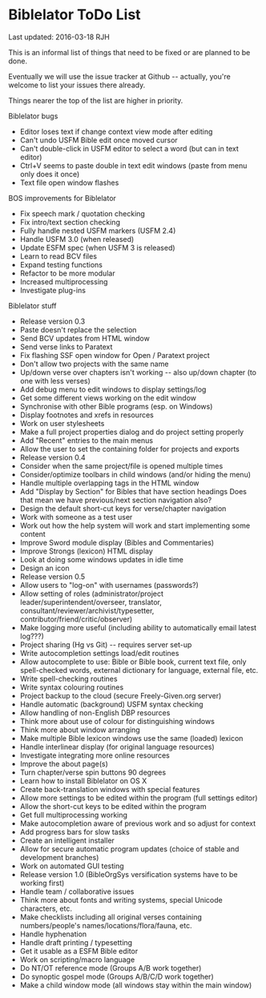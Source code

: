 Biblelator ToDo List
====================

Last updated: 2016-03-18 RJH


This is an informal list of things that need to be fixed or are planned to be done.

Eventually we will use the issue tracker at Github
    -- actually, you're welcome to list your issues there already.

Things nearer the top of the list are higher in priority.

Biblelator bugs
* Editor loses text if change context view mode after editing
* Can't undo USFM Bible edit once moved cursor
* Can't double-click in USFM editor to select a word (but can in text editor)
* Ctrl+V seems to paste double in text edit windows (paste from menu only does it once)
* Text file open window flashes

BOS improvements for Biblelator
* Fix speech mark / quotation checking
* Fix intro/text section checking
* Fully handle nested USFM markers (USFM 2.4)
* Handle USFM 3.0 (when released)
* Update ESFM spec (when USFM 3 is released)
* Learn to read BCV files
* Expand testing functions
* Refactor to be more modular
* Increased multiprocessing
* Investigate plug-ins

Biblelator stuff
* Release version 0.3
* Paste doesn't replace the selection
* Send BCV updates from HTML window
* Send verse links to Paratext
* Fix flashing SSF open window for Open / Paratext project
* Don't allow two projects with the same name
* Up/down verse over chapters isn't working -- also up/down chapter (to one with less verses)
* Add debug menu to edit windows to display settings/log
* Get some different views working on the edit window
* Synchronise with other Bible programs (esp. on Windows)
* Display footnotes and xrefs in resources
* Work on user stylesheets
* Make a full project properties dialog and do project setting properly
* Add "Recent" entries to the main menus
* Allow the user to set the containing folder for projects and exports
* Release version 0.4
* Consider when the same project/file is opened multiple times
* Consider/optimize toolbars in child windows (and/or hiding the menu)
* Handle multiple overlapping tags in the HTML window
* Add "Display by Section" for Bibles that have section headings
    Does that mean we have previous/next section navigation also?
* Design the default short-cut keys for verse/chapter navigation
* Work with someone as a test user
* Work out how the help system will work and start implementing some content
* Improve Sword module display (Bibles and Commentaries)
* Improve Strongs (lexicon) HTML display
* Look at doing some windows updates in idle time
* Design an icon
* Release version 0.5
* Allow users to "log-on" with usernames (passwords?)
* Allow setting of roles (administrator/project leader/superintendent/overseer, translator, consultant/reviewer/archivist/typesetter, contributor/friend/critic/observer)
* Make logging more useful (including ability to automatically email latest log???)
* Project sharing (Hg vs Git) -- requires server set-up
* Write autocompletion settings load/edit routines
* Allow autocomplete to use: Bible or Bible book, current text file, only spell-checked words, external dictionary for language, external file, etc.
* Write spell-checking routines
* Write syntax colouring routines
* Project backup to the cloud (secure Freely-Given.org server)
* Handle automatic (background) USFM syntax checking
* Allow handling of non-English DBP resources
* Think more about use of colour for distinguishing windows
* Think more about window arranging
* Make multiple Bible lexicon windows use the same (loaded) lexicon
* Handle interlinear display (for original language resources)
* Investigate integrating more online resources
* Improve the about page(s)
* Turn chapter/verse spin buttons 90 degrees
* Learn how to install Biblelator on OS X
* Create back-translation windows with special features
* Allow more settings to be edited within the program (full settings editor)
* Allow the short-cut keys to be edited within the program
* Get full multiprocessing working
* Make autocompletion aware of previous work and so adjust for context
* Add progress bars for slow tasks
* Create an intelligent installer
* Allow for secure automatic program updates (choice of stable and development branches)
* Work on automated GUI testing
* Release version 1.0 (BibleOrgSys versification systems have to be working first)
* Handle team / collaborative issues
* Think more about fonts and writing systems, special Unicode characters, etc.
* Make checklists including all original verses containing numbers/people's names/locations/flora/fauna, etc.
* Handle hyphenation
* Handle draft printing / typesetting
* Get it usable as a ESFM Bible editor
* Work on scripting/macro language
* Do NT/OT reference mode (Groups A/B work together)
* Do synoptic gospel mode (Groups A/B/C/D work together)
* Make a child window mode (all windows stay within the main window)
